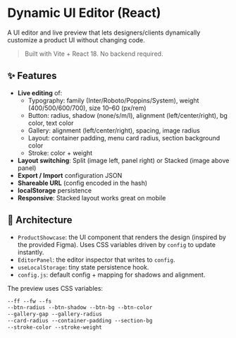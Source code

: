 # Dynamic UI Editor (React)

A UI editor and live preview that lets designers/clients dynamically customize a product UI without changing code.

> Built with Vite + React 18. No backend required.

## ✨ Features

- **Live editing** of:
  - Typography: family (Inter/Roboto/Poppins/System), weight (400/500/600/700), size 10–60 (px/rem)
  - Button: radius, shadow (none/s/m/l), alignment (left/center/right), bg color, text color
  - Gallery: alignment (left/center/right), spacing, image radius
  - Layout: container padding, menu card radius, section background color
  - Stroke: color + weight
- **Layout switching**: Split (image left, panel right) or Stacked (image above panel)
- **Export / Import** configuration JSON
- **Shareable URL** (config encoded in the hash)
- **localStorage** persistence
- **Responsive**: Stacked layout works great on mobile

## 🧱 Architecture

- `ProductShowcase`: the UI component that renders the design (inspired by the provided Figma). Uses CSS variables driven by `config` to update instantly.
- `EditorPanel`: the editor inspector that writes to `config`.
- `useLocalStorage`: tiny state persistence hook.
- `config.js`: default config + mapping for shadows and alignment.

The preview uses CSS variables:

```css
--ff --fw --fs
--btn-radius --btn-shadow --btn-bg --btn-color
--gallery-gap --gallery-radius
--card-radius --container-padding --section-bg
--stroke-color --stroke-weight
